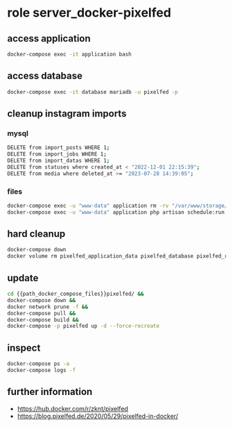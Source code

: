 # role server_docker-pixelfed

## access application
```bash
docker-compose exec -it application bash
```

## access database
```bash
docker-compose exec -it database mariadb -u pixelfed -p
```

## cleanup instagram imports
### mysql
```bash
DELETE from import_posts WHERE 1;
DELETE from import_jobs WHERE 1;
DELETE from import_datas WHERE 1;
DELETE from statuses where created_at < "2022-12-01 22:15:39";
DELETE from media where deleted_at >= "2023-07-28 14:39:05";
```
### files
```bash
docker-compose exec -u "www-data" application rm -rv "/var/www/storage/app/imports/1"
docker-compose exec -u "www-data" application php artisan schedule:run
```

## hard cleanup
```bash
docker-compose down
docker volume rm pixelfed_application_data pixelfed_database pixelfed_redis_data
```

## update
```bash 
cd {{path_docker_compose_files}}pixelfed/ &&
docker-compose down &&
docker network prune -f &&
docker-compose pull &&
docker-compose build &&
docker-compose -p pixelfed up -d --force-recreate
```

## inspect 

```bash
docker-compose ps -a
docker-compose logs -f
```

## further information
- https://hub.docker.com/r/zknt/pixelfed
- https://blog.pixelfed.de/2020/05/29/pixelfed-in-docker/